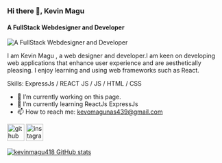
### Hi there 👋, Kevin Magu
#### A FullStack  Webdesigner and  Developer
![A FullStack  Webdesigner and  Developer](https://arturssmirnovs.github.io/github-profile-readme-generator/images/banner.png)

I am Kevin Magu , a web designer and developer.I am keen on developing web applications that enhance user experience and are aesthetically pleasing. I enjoy learning and using web frameworks such as React. 



Skills: ExpressJs / REACT JS / JS / HTML / CSS

- 🔭 I’m currently working on this page. 
- 🌱 I’m currently learning ReactJs ExpressJs 
- 📫 How to reach me: kevomagunas439@gmail.com 


[<img src='https://cdn.jsdelivr.net/npm/simple-icons@3.0.1/icons/github.svg' alt='github' height='40'>](https://github.com/kevinmagu418)  [<img src='https://cdn.jsdelivr.net/npm/simple-icons@3.0.1/icons/instagram.svg' alt='instagram' height='40'>](https://www.instagram.com/kevthe_soulsnatcher/) 


[![kevinmagu418 GitHub stats](https://github-readme-stats.vercel.app/api?username=kevinmagu418)](https://github.com/anuraghazra/github-readme-stats)

